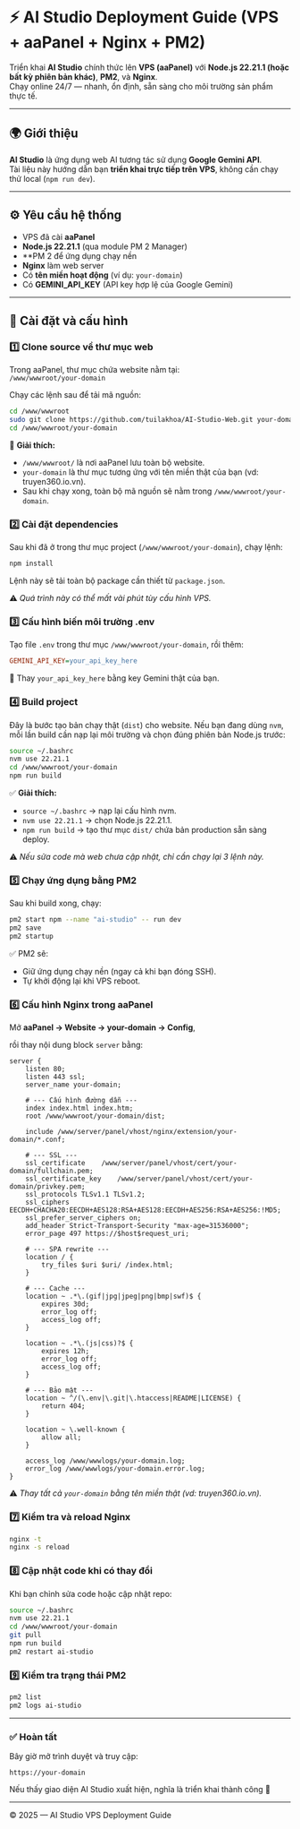 # ⚡ AI Studio Deployment Guide (VPS + aaPanel + Nginx + PM2)

Triển khai **AI Studio** chính thức lên **VPS (aaPanel)** với **Node.js 22.21.1 (hoặc bất kỳ phiên bản khác)**, **PM2**, và **Nginx**.  
Chạy online 24/7 — nhanh, ổn định, sẵn sàng cho môi trường sản phẩm thực tế.

---

## 🌍 Giới thiệu

**AI Studio** là ứng dụng web AI tương tác sử dụng **Google Gemini API**.  
Tài liệu này hướng dẫn bạn **triển khai trực tiếp trên VPS**, không cần chạy thử local (`npm run dev`).

---

## ⚙️ Yêu cầu hệ thống

- VPS đã cài **aaPanel**
- **Node.js 22.21.1** (qua module PM 2 Manager)
- **PM 2 để ứng dụng chạy nền
- **Nginx** làm web server
- Có **tên miền hoạt động** (ví dụ: `your-domain`)
- Có **GEMINI_API_KEY** (API key hợp lệ của Google Gemini)

---

## 🚀 Cài đặt và cấu hình

### 1️⃣ Clone source về thư mục web

Trong aaPanel, thư mục chứa website nằm tại:  
`/www/wwwroot/your-domain`

Chạy các lệnh sau để tải mã nguồn:

```bash
cd /www/wwwroot
sudo git clone https://github.com/tuilakhoa/AI-Studio-Web.git your-domain
cd /www/wwwroot/your-domain
````

🧠 **Giải thích:**

  * `/www/wwwroot/` là nơi aaPanel lưu toàn bộ website.
  * `your-domain` là thư mục tương ứng với tên miền thật của bạn (vd: truyen360.io.vn).
  * Sau khi chạy xong, toàn bộ mã nguồn sẽ nằm trong `/www/wwwroot/your-domain`.

### 2️⃣ Cài đặt dependencies

Sau khi đã ở trong thư mục project (`/www/wwwroot/your-domain`), chạy lệnh:

```bash
npm install
```

Lệnh này sẽ tải toàn bộ package cần thiết từ `package.json`.

⚠️ *Quá trình này có thể mất vài phút tùy cấu hình VPS.*

### 3️⃣ Cấu hình biến môi trường .env

Tạo file `.env` trong thư mục `/www/wwwroot/your-domain`, rồi thêm:

```ini
GEMINI_API_KEY=your_api_key_here
```

🔑 Thay `your_api_key_here` bằng key Gemini thật của bạn.


### 4️⃣ Build project

Đây là bước tạo bản chạy thật (`dist`) cho website.
Nếu bạn đang dùng `nvm`, mỗi lần build cần nạp lại môi trường và chọn đúng phiên bản Node.js trước:

```bash
source ~/.bashrc
nvm use 22.21.1
cd /www/wwwroot/your-domain
npm run build
```

✅ **Giải thích:**

  * `source ~/.bashrc` → nạp lại cấu hình nvm.
  * `nvm use 22.21.1` → chọn Node.js 22.21.1.
  * `npm run build` → tạo thư mục `dist/` chứa bản production sẵn sàng deploy.

⚠️ *Nếu sửa code mà web chưa cập nhật, chỉ cần chạy lại 3 lệnh này.*

### 5️⃣ Chạy ứng dụng bằng PM2

Sau khi build xong, chạy:

```bash
pm2 start npm --name "ai-studio" -- run dev
pm2 save
pm2 startup
```

✅ PM2 sẽ:

  * Giữ ứng dụng chạy nền (ngay cả khi bạn đóng SSH).
  * Tự khởi động lại khi VPS reboot.

### 6️⃣ Cấu hình Nginx trong aaPanel

Mở **aaPanel → Website → your-domain → Config**,

rồi thay nội dung block `server` bằng:

```nginx
server {
    listen 80;
    listen 443 ssl;
    server_name your-domain;

    # --- Cấu hình đường dẫn ---
    index index.html index.htm;
    root /www/wwwroot/your-domain/dist;

    include /www/server/panel/vhost/nginx/extension/your-domain/*.conf;

    # --- SSL ---
    ssl_certificate    /www/server/panel/vhost/cert/your-domain/fullchain.pem;
    ssl_certificate_key    /www/server/panel/vhost/cert/your-domain/privkey.pem;
    ssl_protocols TLSv1.1 TLSv1.2;
    ssl_ciphers EECDH+CHACHA20:EECDH+AES128:RSA+AES128:EECDH+AES256:RSA+AES256:!MD5;
    ssl_prefer_server_ciphers on;
    add_header Strict-Transport-Security "max-age=31536000";
    error_page 497 https://$host$request_uri;

    # --- SPA rewrite ---
    location / {
        try_files $uri $uri/ /index.html;
    }

    # --- Cache ---
    location ~ .*\.(gif|jpg|jpeg|png|bmp|swf)$ {
        expires 30d;
        error_log off;
        access_log off;
    }

    location ~ .*\.(js|css)?$ {
        expires 12h;
        error_log off;
        access_log off;
    }

    # --- Bảo mật ---
    location ~ ^/(\.env|\.git|\.htaccess|README|LICENSE) {
        return 404;
    }

    location ~ \.well-known {
        allow all;
    }

    access_log /www/wwwlogs/your-domain.log;
    error_log /www/wwwlogs/your-domain.error.log;
}
```

⚠️ *Thay tất cả `your-domain` bằng tên miền thật (vd: truyen360.io.vn).*

### 7️⃣ Kiểm tra và reload Nginx

```bash
nginx -t
nginx -s reload
```

### 8️⃣ Cập nhật code khi có thay đổi

Khi bạn chỉnh sửa code hoặc cập nhật repo:

```bash
source ~/.bashrc
nvm use 22.21.1
cd /www/wwwroot/your-domain
git pull
npm run build
pm2 restart ai-studio
```

### 9️⃣ Kiểm tra trạng thái PM2

```bash
pm2 list
pm2 logs ai-studio
```

-----

### ✅ Hoàn tất

Bây giờ mở trình duyệt và truy cập:

`https://your-domain`

Nếu thấy giao diện AI Studio xuất hiện, nghĩa là triển khai thành công 🎉

-----

© 2025 — AI Studio VPS Deployment Guide

```
```
